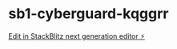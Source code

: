 # sb1-cyberguard-kqggrr

[Edit in StackBlitz next generation editor ⚡️](https://stackblitz.com/~/github.com/michel47/sb1-cyberguard-kqggrr)